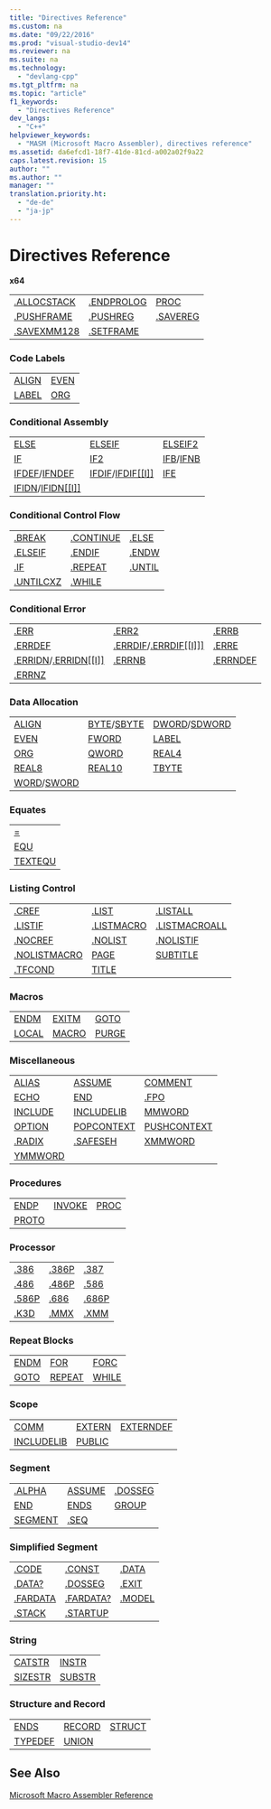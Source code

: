 ```yaml
---
title: "Directives Reference"
ms.custom: na
ms.date: "09/22/2016"
ms.prod: "visual-studio-dev14"
ms.reviewer: na
ms.suite: na
ms.technology: 
  - "devlang-cpp"
ms.tgt_pltfrm: na
ms.topic: "article"
f1_keywords: 
  - "Directives Reference"
dev_langs: 
  - "C++"
helpviewer_keywords: 
  - "MASM (Microsoft Macro Assembler), directives reference"
ms.assetid: da6efcd1-18f7-41de-81cd-a002a02f9a22
caps.latest.revision: 15
author: ""
ms.author: ""
manager: ""
translation.priority.ht: 
  - "de-de"
  - "ja-jp"
---
```

# Directives Reference
**x64**  
  
||||  
|-|-|-|  
|[.ALLOCSTACK](../vs140/.allocstack.md)|[.ENDPROLOG](../vs140/.endprolog.md)|[PROC](../vs140/proc.md)|  
|[.PUSHFRAME](../vs140/.pushframe.md)|[.PUSHREG](../vs140/.pushreg.md)|[.SAVEREG](../vs140/.savereg.md)|  
|[.SAVEXMM128](../vs140/.savexmm128.md)|[.SETFRAME](../vs140/.setframe.md)||  
  
### Code Labels  
  
|||  
|-|-|  
|[ALIGN](../vs140/align--masm-.md)|[EVEN](../vs140/even.md)|  
|[LABEL](../vs140/label--masm-.md)|[ORG](../vs140/org.md)|  
  
### Conditional Assembly  
  
||||  
|-|-|-|  
|[ELSE](../vs140/else--masm-.md)|[ELSEIF](../vs140/elseif--masm-.md)|[ELSEIF2](../vs140/elseif2.md)|  
|[IF](../vs140/if--masm-.md)|[IF2](../vs140/if2.md)|[IFB](../vs140/ifb.md)/[IFNB](../vs140/ifnb.md)|  
|[IFDEF](../vs140/ifdef.md)/[IFNDEF](../vs140/ifndef.md)|[IFDIF](../vs140/ifdif].md)/[IFDIF&#91;&#91;I&#93;&#93;](../vs140/ifdif].md)|[IFE](../vs140/ife.md)|  
|[IFIDN](../vs140/ifidn].md)/[IFIDN&#91;&#91;I&#93;&#93;](../vs140/ifidn].md)|||  
  
### Conditional Control Flow  
  
||||  
|-|-|-|  
|[.BREAK](../vs140/.break.md)|[.CONTINUE](../vs140/.continue.md)|[.ELSE](../vs140/.else.md)|  
|[.ELSEIF](../vs140/.if.md)|[.ENDIF](../vs140/.endif.md)|[.ENDW](../vs140/.endw.md)|  
|[.IF](../vs140/.if.md)|[.REPEAT](../vs140/.repeat.md)|[.UNTIL](../vs140/.until.md)|  
|[.UNTILCXZ](../vs140/.untilcxz.md)|[.WHILE](../vs140/.while.md)||  
  
### Conditional Error  
  
||||  
|-|-|-|  
|[.ERR](../vs140/.err.md)|[.ERR2](../vs140/.err2.md)|[.ERRB](../vs140/.errb.md)|  
|[.ERRDEF](../vs140/.errdef.md)|[.ERRDIF](../vs140/.errdif]].md)/[.ERRDIF&#91;&#91;I&#93;&#93;&#93;](../vs140/.errdif]].md)|[.ERRE](../vs140/.erre.md)|  
|[.ERRIDN](../vs140/.erridn].md)/[.ERRIDN&#91;&#91;I&#93;&#93;](../vs140/.erridn].md)|[.ERRNB](../vs140/.errnb.md)|[.ERRNDEF](../vs140/.errndef.md)|  
|[.ERRNZ](../vs140/.errnz.md)|||  
  
### Data Allocation  
  
||||  
|-|-|-|  
|[ALIGN](../vs140/align--masm-.md)|[BYTE](../vs140/byte--masm-.md)/[SBYTE](../vs140/sbyte--masm-.md)|[DWORD](../vs140/dword.md)/[SDWORD](../vs140/sdword.md)|  
|[EVEN](../vs140/even.md)|[FWORD](../vs140/fword.md)|[LABEL](../vs140/label--masm-.md)|  
|[ORG](../vs140/org.md)|[QWORD](../vs140/qword.md)|[REAL4](../vs140/real4.md)|  
|[REAL8](../vs140/real8.md)|[REAL10](../vs140/real10.md)|[TBYTE](../vs140/tbyte.md)|  
|[WORD](../vs140/word.md)/[SWORD](../vs140/sword.md)|||  
  
### Equates  
  
||  
|-|  
|[=](../vs140/=.md)|  
|[EQU](../vs140/equ.md)|  
|[TEXTEQU](../vs140/textequ.md)|  
  
### Listing Control  
  
||||  
|-|-|-|  
|[.CREF](../vs140/.cref.md)|[.LIST](../vs140/.list.md)|[.LISTALL](../vs140/.listall.md)|  
|[.LISTIF](../vs140/.listif.md)|[.LISTMACRO](../vs140/.listmacro.md)|[.LISTMACROALL](../vs140/.listmacroall.md)|  
|[.NOCREF](../vs140/.nocref.md)|[.NOLIST](../vs140/.nolist.md)|[.NOLISTIF](../vs140/.nolistif.md)|  
|[.NOLISTMACRO](../vs140/.nolistmacro.md)|[PAGE](../vs140/page.md)|[SUBTITLE](../vs140/subtitle.md)|  
|[.TFCOND](../vs140/.tfcond.md)|[TITLE](../vs140/title.md)||  
  
### Macros  
  
||||  
|-|-|-|  
|[ENDM](../vs140/endm.md)|[EXITM](../vs140/exitm.md)|[GOTO](../vs140/goto--masm-.md)|  
|[LOCAL](../vs140/local--masm-.md)|[MACRO](../vs140/macro.md)|[PURGE](../vs140/purge.md)|  
  
### Miscellaneous  
  
||||  
|-|-|-|  
|[ALIAS](../vs140/alias--masm-.md)|[ASSUME](../vs140/assume.md)|[COMMENT](../vs140/comment--masm-.md)|  
|[ECHO](../vs140/echo.md)|[END](../vs140/end--masm-.md)|[.FPO](../vs140/.fpo.md)|  
|[INCLUDE](../vs140/include--masm-.md)|[INCLUDELIB](../vs140/includelib--masm-.md)|[MMWORD](../vs140/mmword.md)|  
|[OPTION](../vs140/option--masm-.md)|[POPCONTEXT](../vs140/popcontext.md)|[PUSHCONTEXT](../vs140/pushcontext.md)|  
|[.RADIX](../vs140/.radix.md)|[.SAFESEH](../vs140/.safeseh.md)|[XMMWORD](../vs140/xmmword.md)|  
|[YMMWORD](../vs140/ymmword.md)|||  
  
### Procedures  
  
||||  
|-|-|-|  
|[ENDP](../vs140/endp.md)|[INVOKE](../vs140/invoke.md)|[PROC](../vs140/proc.md)|  
|[PROTO](../vs140/proto.md)|||  
  
### Processor  
  
||||  
|-|-|-|  
|[.386](../vs140/.386.md)|[.386P](../vs140/.386p.md)|[.387](../vs140/.387.md)|  
|[.486](../vs140/.486.md)|[.486P](../vs140/.486p.md)|[.586](../vs140/.586.md)|  
|[.586P](../vs140/.586p.md)|[.686](../vs140/.686.md)|[.686P](../vs140/.686p.md)|  
|[.K3D](../vs140/.k3d.md)|[.MMX](../vs140/.mmx.md)|[.XMM](../vs140/.xmm.md)|  
  
### Repeat Blocks  
  
||||  
|-|-|-|  
|[ENDM](../vs140/endm.md)|[FOR](../vs140/for--masm-.md)|[FORC](../vs140/forc.md)|  
|[GOTO](../vs140/goto--masm-.md)|[REPEAT](../vs140/repeat.md)|[WHILE](../vs140/while--masm-.md)|  
  
### Scope  
  
||||  
|-|-|-|  
|[COMM](../vs140/comm.md)|[EXTERN](../vs140/extern--masm-.md)|[EXTERNDEF](../vs140/externdef.md)|  
|[INCLUDELIB](../vs140/includelib--masm-.md)|[PUBLIC](../vs140/public--masm-.md)||  
  
### Segment  
  
||||  
|-|-|-|  
|[.ALPHA](../vs140/.alpha.md)|[ASSUME](../vs140/assume.md)|[.DOSSEG](../vs140/.dosseg.md)|  
|[END](../vs140/end--masm-.md)|[ENDS](../vs140/ends--masm-.md)|[GROUP](../vs140/group.md)|  
|[SEGMENT](../vs140/segment.md)|[.SEQ](../vs140/.seq.md)||  
  
### Simplified Segment  
  
||||  
|-|-|-|  
|[.CODE](../vs140/.code.md)|[.CONST](../vs140/.const.md)|[.DATA](../vs140/.data.md)|  
|[.DATA?](../vs140/.data-.md)|[.DOSSEG](../vs140/.dosseg.md)|[.EXIT](../vs140/.exit.md)|  
|[.FARDATA](../vs140/.fardata.md)|[.FARDATA?](../vs140/.fardata-.md)|[.MODEL](../vs140/.model.md)|  
|[.STACK](../vs140/.stack.md)|[.STARTUP](../vs140/.startup.md)||  
  
### String  
  
|||  
|-|-|  
|[CATSTR](../vs140/catstr.md)|[INSTR](../vs140/instr.md)|  
|[SIZESTR](../vs140/sizestr.md)|[SUBSTR](../vs140/substr.md)|  
  
### Structure and Record  
  
||||  
|-|-|-|  
|[ENDS](../vs140/ends--masm-.md)|[RECORD](../vs140/record--masm-.md)|[STRUCT](../vs140/struct--masm-.md)|  
|[TYPEDEF](../vs140/typedef--masm-.md)|[UNION](../vs140/union.md)||  
  
## See Also  
 [Microsoft Macro Assembler Reference](../vs140/microsoft-macro-assembler-reference.md)